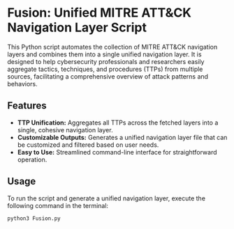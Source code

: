# Fusion: Unified MITRE ATT&CK Navigation Layer Script

This Python script automates the collection of MITRE ATT&CK navigation layers and combines them into a single unified navigation layer. It is designed to help cybersecurity professionals and researchers easily aggregate tactics, techniques, and procedures (TTPs) from multiple sources, facilitating a comprehensive overview of attack patterns and behaviors.

## Features
- **TTP Unification:** Aggregates all TTPs across the fetched layers into a single, cohesive navigation layer.
- **Customizable Outputs:** Generates a unified navigation layer file that can be customized and filtered based on user needs.
- **Easy to Use:** Streamlined command-line interface for straightforward operation.


## Usage

To run the script and generate a unified navigation layer, execute the following command in the terminal:

```bash
python3 Fusion.py
```


